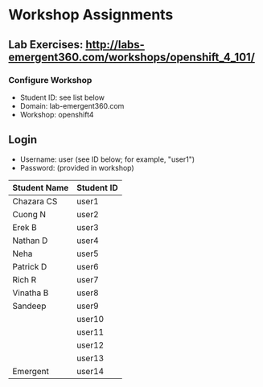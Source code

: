 # Workshop Assignments
## Lab Exercises: http://labs-emergent360.com/workshops/openshift_4_101/
### Configure Workshop
- Student ID: see list below
- Domain: lab-emergent360.com
- Workshop: openshift4

## Login
- Username: user<id> (see ID below; for example, "user1")
- Password: (provided in workshop)

|Student Name |Student ID|
|------------ | ---------------|
| Chazara CS	|	user1	|
|	Cuong N	|	user2	|
|	Erek B	|	user3	|
|	Nathan D	|	user4	|
| Neha	|	user5	|
|	Patrick D		|	user6	|
|	Rich R 	|	user7	|
|	Vinatha B	|	user8	|
|	Sandeep  |	user9	|
|		|	user10	|
|		|	user11	|
|		|	user12	|
|		|	user13	|
| Emergent | user14 |
